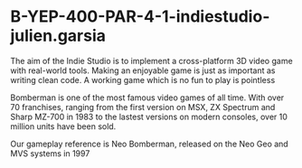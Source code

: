 # B-YEP-400-PAR-4-1-indiestudio-julien.garsia


The aim of the Indie Studio is to implement a cross-platform 3D video game with real-world tools.
Making an enjoyable game is just as important as writing clean code.
A working game which is no fun to play is pointless


Bomberman is one of the most famous video games of all time.
With over 70 franchises, ranging from the first version on MSX, ZX Spectrum and Sharp MZ-700 in 1983
to the lastest versions on modern consoles, over 10 million units have been sold.

Our gameplay reference is Neo Bomberman, released on the Neo Geo and MVS systems in 1997
